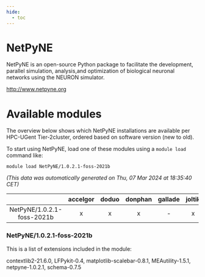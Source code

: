 ```yaml
---
hide:
  - toc
---
```


NetPyNE
=======


NetPyNE is an open-source Python package to facilitate the development, parallel simulation, analysis,and optimization of biological neuronal networks using the NEURON simulator.

http://www.netpyne.org
# Available modules


The overview below shows which NetPyNE installations are available per HPC-UGent Tier-2cluster, ordered based on software version (new to old).

To start using NetPyNE, load one of these modules using a `module load` command like:

```shell
module load NetPyNE/1.0.2.1-foss-2021b
```

*(This data was automatically generated on Thu, 07 Mar 2024 at 18:35:40 CET)*  

| |accelgor|doduo|donphan|gallade|joltik|skitty|
| :---: | :---: | :---: | :---: | :---: | :---: | :---: |
|NetPyNE/1.0.2.1-foss-2021b|x|x|x|-|x|x|


### NetPyNE/1.0.2.1-foss-2021b

This is a list of extensions included in the module:

contextlib2-21.6.0, LFPykit-0.4, matplotlib-scalebar-0.8.1, MEAutility-1.5.1, netpyne-1.0.2.1, schema-0.7.5